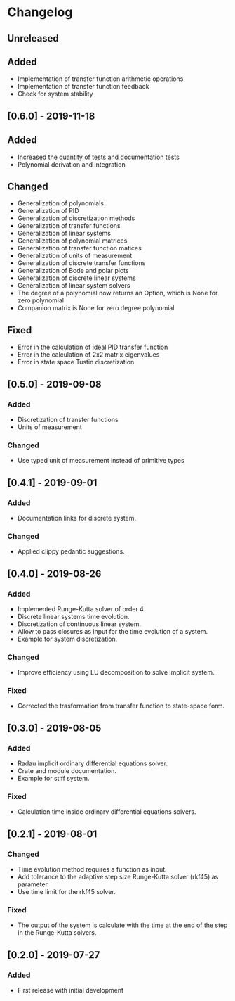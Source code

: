 # Changelog

## Unreleased
## Added
- Implementation of transfer function arithmetic operations
- Implementation of transfer function feedback
- Check for system stability

## [0.6.0] - 2019-11-18
## Added
- Increased the quantity of tests and documentation tests
- Polynomial derivation and integration
## Changed
- Generalization of polynomials
- Generalization of PID
- Generalization of discretization methods
- Generalization of transfer functions
- Generalization of linear systems
- Generalization of polynomial matrices
- Generalization of transfer function matices
- Generalization of units of measurement
- Generalization of discrete transfer functions
- Generalization of Bode and polar plots
- Generalization of discrete linear systems
- Generalization of linear system solvers
- The degree of a polynomial now returns an Option, which is None for zero polynomial
- Companion matrix is None for zero degree polynomial
## Fixed
- Error in the calculation of ideal PID transfer function
- Error in the calculation of 2x2 matrix eigenvalues
- Error in state space Tustin discretization

## [0.5.0] - 2019-09-08
### Added
- Discretization of transfer functions
- Units of measurement
### Changed
- Use typed unit of measurement instead of primitive types

## [0.4.1] - 2019-09-01
### Added
- Documentation links for discrete system.
### Changed
- Applied clippy pedantic suggestions.

## [0.4.0] - 2019-08-26
### Added
- Implemented Runge-Kutta solver of order 4.
- Discrete linear systems time evolution.
- Discretization of continuous linear system.
- Allow to pass closures as input for the time evolution of a system.
- Example for system discretization.
### Changed
- Improve efficiency using LU decomposition to solve implicit system.
### Fixed
- Corrected the trasformation from transfer function to state-space form.

## [0.3.0] - 2019-08-05
### Added
- Radau implicit ordinary differential equations solver.
- Crate and module documentation.
- Example for stiff system.
### Fixed
- Calculation time inside ordinary differential equations solvers.

## [0.2.1] - 2019-08-01
### Changed
- Time evolution method requires a function as input.
- Add tolerance to the adaptive step size Runge-Kutta solver (rkf45) as parameter.
- Use time limit for the rkf45 solver.
### Fixed
- The output of the system is calculate with the time at the end of the step in the Runge-Kutta solvers.

## [0.2.0] - 2019-07-27
### Added
- First release with initial development

